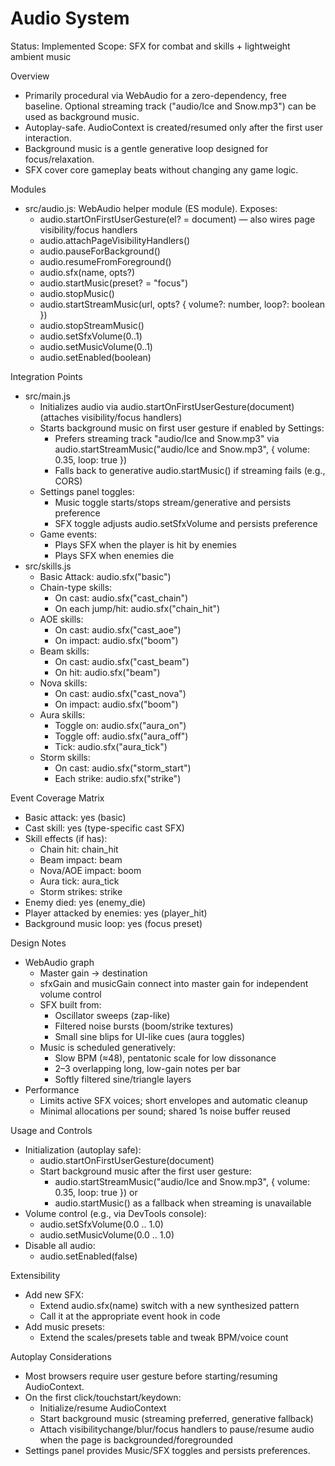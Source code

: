 # Audio System

Status: Implemented
Scope: SFX for combat and skills + lightweight ambient music

Overview
- Primarily procedural via WebAudio for a zero-dependency, free baseline. Optional streaming track ("audio/Ice and Snow.mp3") can be used as background music.
- Autoplay-safe. AudioContext is created/resumed only after the first user interaction.
- Background music is a gentle generative loop designed for focus/relaxation.
- SFX cover core gameplay beats without changing any game logic.

Modules
- src/audio.js: WebAudio helper module (ES module). Exposes:
  - audio.startOnFirstUserGesture(el? = document) — also wires page visibility/focus handlers
  - audio.attachPageVisibilityHandlers()
  - audio.pauseForBackground()
  - audio.resumeFromForeground()
  - audio.sfx(name, opts?)
  - audio.startMusic(preset? = "focus")
  - audio.stopMusic()
  - audio.startStreamMusic(url, opts? { volume?: number, loop?: boolean })
  - audio.stopStreamMusic()
  - audio.setSfxVolume(0..1)
  - audio.setMusicVolume(0..1)
  - audio.setEnabled(boolean)

Integration Points
- src/main.js
  - Initializes audio via audio.startOnFirstUserGesture(document) (attaches visibility/focus handlers)
  - Starts background music on first user gesture if enabled by Settings:
    - Prefers streaming track "audio/Ice and Snow.mp3" via audio.startStreamMusic("audio/Ice and Snow.mp3", { volume: 0.35, loop: true })
    - Falls back to generative audio.startMusic() if streaming fails (e.g., CORS)
  - Settings panel toggles:
    - Music toggle starts/stops stream/generative and persists preference
    - SFX toggle adjusts audio.setSfxVolume and persists preference
  - Game events:
    - Plays SFX when the player is hit by enemies
    - Plays SFX when enemies die
- src/skills.js
  - Basic Attack: audio.sfx("basic")
  - Chain-type skills:
    - On cast: audio.sfx("cast_chain")
    - On each jump/hit: audio.sfx("chain_hit")
  - AOE skills:
    - On cast: audio.sfx("cast_aoe")
    - On impact: audio.sfx("boom")
  - Beam skills:
    - On cast: audio.sfx("cast_beam")
    - On hit: audio.sfx("beam")
  - Nova skills:
    - On cast: audio.sfx("cast_nova")
    - On impact: audio.sfx("boom")
  - Aura skills:
    - Toggle on: audio.sfx("aura_on")
    - Toggle off: audio.sfx("aura_off")
    - Tick: audio.sfx("aura_tick")
  - Storm skills:
    - On cast: audio.sfx("storm_start")
    - Each strike: audio.sfx("strike")

Event Coverage Matrix
- Basic attack: yes (basic)
- Cast skill: yes (type-specific cast SFX)
- Skill effects (if has):
  - Chain hit: chain_hit
  - Beam impact: beam
  - Nova/AOE impact: boom
  - Aura tick: aura_tick
  - Storm strikes: strike
- Enemy died: yes (enemy_die)
- Player attacked by enemies: yes (player_hit)
- Background music loop: yes (focus preset)

Design Notes
- WebAudio graph
  - Master gain -> destination
  - sfxGain and musicGain connect into master gain for independent volume control
  - SFX built from:
    - Oscillator sweeps (zap-like)
    - Filtered noise bursts (boom/strike textures)
    - Small sine blips for UI-like cues (aura toggles)
  - Music is scheduled generatively:
    - Slow BPM (≈48), pentatonic scale for low dissonance
    - 2–3 overlapping long, low-gain notes per bar
    - Softly filtered sine/triangle layers
- Performance
  - Limits active SFX voices; short envelopes and automatic cleanup
  - Minimal allocations per sound; shared 1s noise buffer reused

Usage and Controls
- Initialization (autoplay safe):
  - audio.startOnFirstUserGesture(document)
  - Start background music after the first user gesture:
    - audio.startStreamMusic("audio/Ice and Snow.mp3", { volume: 0.35, loop: true }) or
    - audio.startMusic() as a fallback when streaming is unavailable
- Volume control (e.g., via DevTools console):
  - audio.setSfxVolume(0.0 .. 1.0)
  - audio.setMusicVolume(0.0 .. 1.0)
- Disable all audio:
  - audio.setEnabled(false)

Extensibility
- Add new SFX:
  - Extend audio.sfx(name) switch with a new synthesized pattern
  - Call it at the appropriate event hook in code
- Add music presets:
  - Extend the scales/presets table and tweak BPM/voice count

Autoplay Considerations
- Most browsers require user gesture before starting/resuming AudioContext.
- On the first click/touchstart/keydown:
  - Initialize/resume AudioContext
  - Start background music (streaming preferred, generative fallback)
  - Attach visibilitychange/blur/focus handlers to pause/resume audio when the page is backgrounded/foregrounded
- Settings panel provides Music/SFX toggles and persists preferences.

